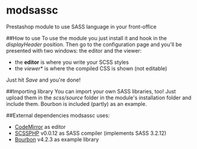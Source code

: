 # modsassc
Prestashop module to use SASS language in your front-office
 
##How to use
To use the module you just install it and hook in the *displayHeader* position.
Then go to the configuration page and you'll be presented with two windows: the editor and the viewer:

 - the **editor** is where you write your SCSS styles
 - the *viewer** is where the compiled CSS is shown (not editable)
 
 Just hit *Save* and you're done!
 
 ##Importing library
 You can import your own SASS libraries, too! Just upload them in the *scss/source* folder in the module's installation folder and 
 include them. Bourbon is included (partly) as an example.
 
 ##External dependencies
 modsassc uses:
  - <a href="http://codemirror.net">CodeMirror</a> as editor
  - <a href="http://leafo.net/scssphp/">SCSSPHP</a> v0.0.12 as SASS compiler (implements SASS 3.2.12)
  - <a href="http://bourbon.io">Bourbon</a> v4.2.3 as example library</a>
